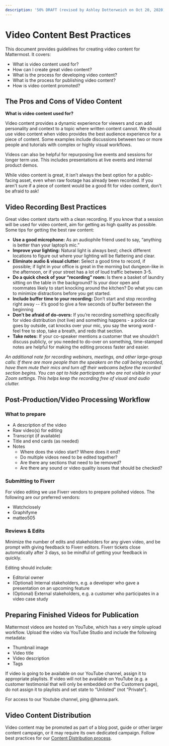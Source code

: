 ```yaml
---
description: '50% DRAFT (revised by Ashley Dotterweich on Oct 20, 2020)'
---
```


# Video Content Best Practices

This document provides guidelines for creating video content for Mattermost. It covers:

* What is video content used for?
* How can I create great video content?
* What is the process for developing video content?
* What is the process for publishing video content?
* How is video content promoted?

## The Pros and Cons of Video Content

**What is video content used for?**

Video content provides a dynamic experience for viewers and can add personality and context to a topic where written content cannot. We should use video content when video provides the best audience experience for a piece of content. Some examples include discussions between two or more people and tutorials with complex or highly visual workflows. 

Videos can also be helpful for repurposing live events and sessions for longer term use. This includes presentations at live events and internal product demos. 

While video content is great, it isn’t always the best option for a public-facing asset, even when raw footage has already been recorded. If you aren't sure if a piece of content would be a good fit for video content, don't be afraid to ask! 

## Video Recording Best Practices

Great video content starts with a clean recording. If you know that a session will be used for video content, aim for getting as high quality as possible. Some tips for getting the best raw content:
* **Use a good microphone:** As an audiophile friend used to say, “anything is better than your laptop’s mic.”
* **Improve your lighting:** Natural light is always best; check different locations to figure out where your lighting will be flattering and clear.
* **Eliminate audio & visual clutter:** Select a good time to record, if possible; if light in your office is great in the morning but dungeon-like in the afternoon, or if your street has a lot of loud traffic between 3-5.
* **Do a quick check of your “recording” room:** Is there a basket of laundry sitting on the table in the background? Is your door open and roommates likely to start knocking around the kitchen? Do what you can to minimize distractions before you get started.
* **Include buffer time to your recording:** Don’t start and stop recording right away -- it’s good to give a few seconds of buffer between the beginning
* **Don’t be afraid of do-overs:** If you’re recording something specifically for video distribution (not live) and something happens - a police car goes by outside, cat knocks over your mic, you say the wrong word - feel free to stop, take a breath, and redo that section.
* **Take notes:** If your co-speaker mentions a customer that we shouldn’t discuss publicly, or you needed to do-over on something, time-stamped notes are helpful for making the editing process faster and easier. 

*An additional note for recording webinars, meetings, and other large-group calls: If there are more people than the speakers on the call being recorded, have them mute their mics and turn off their webcams before the recorded section begins. You can opt to hide participants who are not visible in your Zoom settings. This helps keep the recording free of visual and audio clutter.*

## Post-Production/Video Processing Workflow

### What to prepare

* A description of the video
* Raw video(s) for editing
* Transcript (if available)
* Title and end cards (as needed)
* Notes
    * Where does the video start? Where does it end? 
    * Do multiple videos need to be edited together?
    * Are there any sections that need to be removed? 
    * Are there any sound or video quality issues that should be checked?

### Submitting to Fiverr

For video editing we use Fiverr vendors to prepare polished videos. The following are our preferred vendors:

* Watchclosely
* Graphifyme
* matteo505

### Reviews & Edits

Minimize the number of edits and stakeholders for any given video, and be prompt with giving feedback to Fiverr editors. Fiverr tickets close automatically after 3 days, so be mindful of getting your feedback in quickly. 

Editing should include:

* Editorial owner
* (Optional) Internal stakeholders, e.g. a developer who gave a presentation on an upcoming feature 
* (Optional) External stakeholders, e.g. a customer who participates in a video case study

## Preparing Finished Videos for Publication

Mattermost videos are hosted on YouTube, which has a very simple upload workflow. Upload the video via YouTube Studio and include the following metadata:
* Thumbnail image
* Video title
* Video description
* Tags

If video is going to be available on our YouTube channel, assign it to appropriate playlists. If video will not be available on YouTube (e.g. a customer testimonial that will only be embedded on the Customers page), do not assign it to playlists and set state to “Unlisted” (not “Private”).

For access to our Youtube channel, ping @hanna.park.  

## Video Content Distribution  

Video content may be promoted as part of a blog post, guide or other larger content campaign, or it may require its own dedicated campaign. Follow best practices for our [Content Distribution process](https://handbook.mattermost.com/operations/messaging-and-math/content-marketing/content-development-distribution-processes). 
